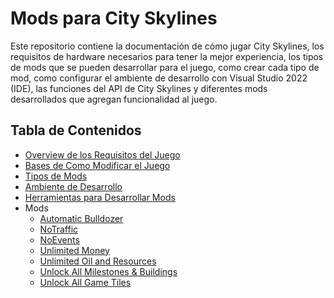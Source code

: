# Mods para City Skylines

Este repositorio contiene la documentación de cómo jugar City Skylines, los requisitos
de hardware necesarios para tener la mejor experiencia, los tipos de mods que se
pueden desarrollar para el juego, como crear cada tipo de mod, como configurar
el ambiente de desarrollo con Visual Studio 2022 (IDE), las funciones del API de
City Skylines y diferentes mods desarrollados que agregan funcionalidad al juego.

## Tabla de Contenidos

- [Overview de los Requisitos del Juego](./OVERVIEW.md)
- [Bases de Como Modificar el Juego](./MODBASICS.md)
- [Tipos de Mods](./MODS.md)
- [Ambiente de Desarrollo](./ENVIRONMENT.md)
- [Herramientas para Desarrollar Mods](./MODTOOLS.md)
- Mods
  - [Automatic Bulldozer](https://github.com/salgue441/City-Skylines-Mod/tree/AutomaticBulldozer)
  - [NoTraffic](https://github.com/salgue441/City-Skylines-Mod/tree/NoTraffic)
  - [NoEvents](https://github.com/salgue441/City-Skylines-Mod/tree/NoEvents)
  - [Unlimited Money](https://github.com/salgue441/City-Skylines-Mod/tree/UnlimitedMoney)
  - [Unlimited Oil and Resources](https://github.com/salgue441/City-Skylines-Mod/tree/UnlimitedOilandResources)
  - [Unlock All Milestones & Buildings](https://github.com/salgue441/City-Skylines-Mod/tree/UnlockAll)
  - [Unlock All Game Tiles](https://github.com/salgue441/City-Skylines-Mod/tree/UnlockTiles)
